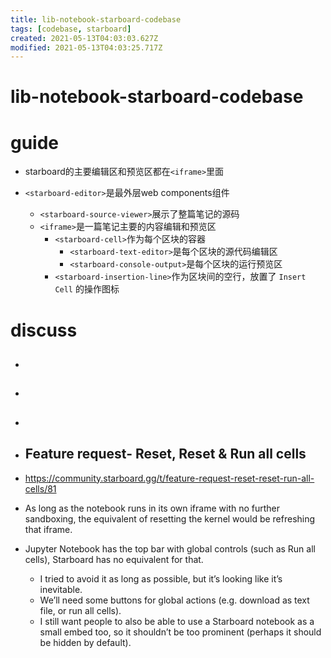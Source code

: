 ```yaml
---
title: lib-notebook-starboard-codebase
tags: [codebase, starboard]
created: 2021-05-13T04:03:03.627Z
modified: 2021-05-13T04:03:25.717Z
---
```


# lib-notebook-starboard-codebase

# guide

- starboard的主要编辑区和预览区都在`<iframe>`里面

- `<starboard-editor>`是最外层web components组件
  - `<starboard-source-viewer>`展示了整篇笔记的源码
  - `<iframe>`是一篇笔记主要的内容编辑和预览区
    - `<starboard-cell>`作为每个区块的容器
      - `<starboard-text-editor>`是每个区块的源代码编辑区
      - `<starboard-console-output>`是每个区块的运行预览区
    - `<starboard-insertion-line>`作为区块间的空行，放置了 `Insert Cell` 的操作图标

# discuss

- ## 

- ## 

- ## 

- ## Feature request- Reset, Reset & Run all cells
- https://community.starboard.gg/t/feature-request-reset-reset-run-all-cells/81
- As long as the notebook runs in its own iframe with no further sandboxing, the equivalent of resetting the kernel would be refreshing that iframe.
- Jupyter Notebook has the top bar with global controls (such as Run all cells), Starboard has no equivalent for that. 
  - I tried to avoid it as long as possible, but it’s looking like it’s inevitable. 
  - We’ll need some buttons for global actions (e.g. download as text file, or run all cells). 
  - I still want people to also be able to use a Starboard notebook as a small embed too, so it shouldn’t be too prominent (perhaps it should be hidden by default).
